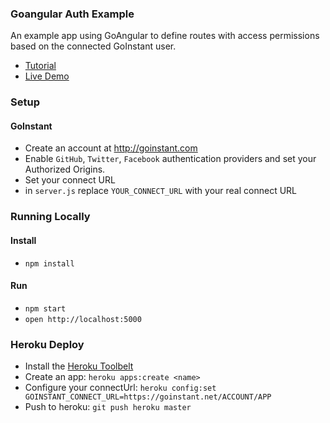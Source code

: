 ### Goangular Auth Example

An example app using GoAngular to define routes with access permissions based on the connected GoInstant user.

 - [Tutorial](https://developers.goinstant.com/v1/GoAngular/examples/auth.html)
 - [Live Demo](http://goangular-auth-example.herokuapp.com)

### Setup

#### GoInstant

- Create an account at http://goinstant.com
- Enable `GitHub`, `Twitter`, `Facebook` authentication providers and set your Authorized Origins.
- Set your connect URL
 - in `server.js` replace `YOUR_CONNECT_URL` with your real connect URL

### Running Locally

#### Install

- `npm install`

#### Run

- `npm start`
- `open http://localhost:5000`

### Heroku Deploy

- Install the [Heroku Toolbelt](https://toolbelt.heroku.com/)
- Create an app: `heroku apps:create <name>`
- Configure your connectUrl: `heroku config:set GOINSTANT_CONNECT_URL=https://goinstant.net/ACCOUNT/APP`
- Push to heroku: `git push heroku master`
